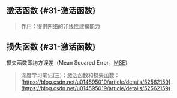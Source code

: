 ## 激活函数 {#31-激活函数}

> 作用：提供网络的非线性建模能力

## 损失函数 {#31-激活函数}

损失函数即均方误差（Mean Squared Error，[MSE](https://en.wikipedia.org/wiki/Mean_squared_error)）

> 深度学习笔记\(三\)：激活函数和损失函数：[https://blog.csdn.net/u014595019/article/details/52562159](https://blog.csdn.net/u014595019/article/details/52562159)



